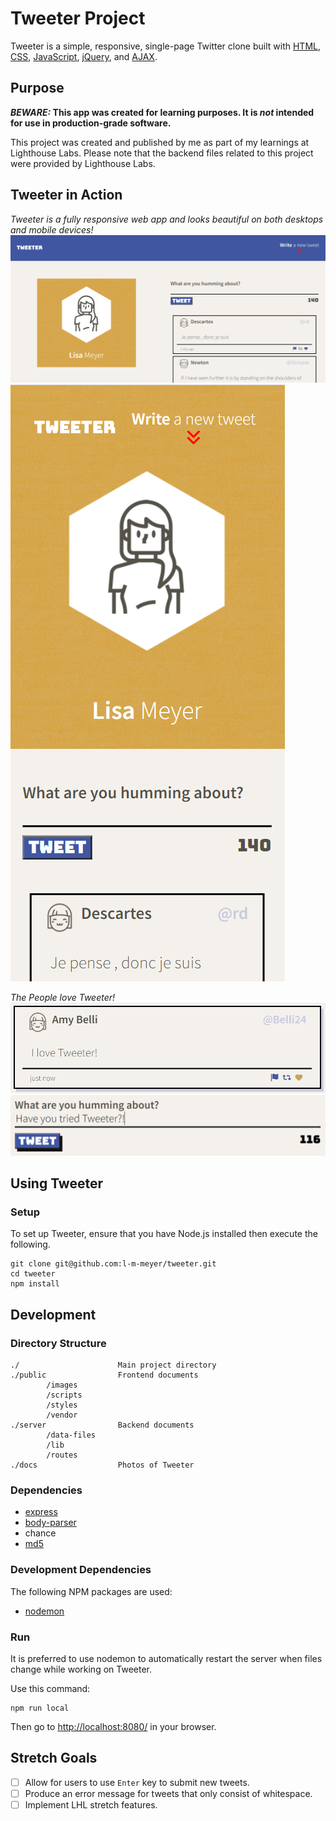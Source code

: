 # Tweeter Project

Tweeter is a simple, responsive, single-page Twitter clone built with [HTML](https://developer.mozilla.org/en-US/docs/Web/HTML), [CSS](https://developer.mozilla.org/en-US/docs/Web/CSS), [JavaScript](https://developer.mozilla.org/en-US/docs/Web/JavaScript), [jQuery](https://jquery.com/), and [AJAX](https://developer.mozilla.org/en-US/docs/Web/Guide/AJAX).

## Purpose
**_BEWARE:_ This app was created for learning purposes. It is _not_ intended for use in production-grade software.**

This project was created and published by me as part of my learnings at Lighthouse Labs. Please note that the backend files related to this project were provided by Lighthouse Labs.

## Tweeter in Action
_Tweeter is a fully responsive web app and looks beautiful on both desktops and mobile devices!_
!['Screenshot of full-sized Tweeter page'](./docs/fullpage-ss.png)
!['Screenshot of mobile Tweeter page'](./docs/mobile-ss.png)

_The People love Tweeter!_
!['Screenshot of posted tweet'](./docs/tweet-ss.png)
!['Screenshot of drafting new tweet'](./docs/new-tweet-ss.png)

## Using Tweeter

### Setup
To set up Tweeter, ensure that you have Node.js installed then execute the following.

```
git clone git@github.com:l-m-meyer/tweeter.git
cd tweeter
npm install
```

## Development

### Directory Structure
```
./                      Main project directory
./public                Frontend documents
        /images
        /scripts
        /styles
        /vendor
./server                Backend documents
        /data-files
        /lib
        /routes
./docs                  Photos of Tweeter      
```

### Dependencies

* [express](https://www.npmjs.com/package/express)
* [body-parser](https://www.npmjs.com/package/body-parser)
* chance
* [md5](https://www.npmjs.com/package/md5)

### Development Dependencies
The following NPM packages are used:
* [nodemon](https://www.npmjs.com/package/nodemon)

### Run
It is preferred to use nodemon to automatically restart the server when files change while working on Tweeter.

Use this command:
```
npm run local
```
Then go to <http://localhost:8080/> in your browser.

## Stretch Goals
* [ ] Allow for users to use `Enter` key to submit new tweets.
* [ ] Produce an error message for tweets that only consist of whitespace.
* [ ] Implement LHL stretch features.
